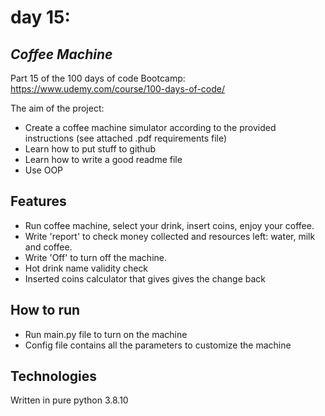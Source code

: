 # day 15:
## _Coffee Machine_

Part 15 of the 100 days of code Bootcamp:
https://www.udemy.com/course/100-days-of-code/

The aim of the project:
- Create a coffee machine simulator according to the provided instructions (see attached .pdf requirements file)
- Learn how to put stuff to github
- Learn how to write a good readme file
- Use OOP

## Features

- Run coffee machine, select your drink, insert coins, enjoy your coffee.
- Write 'report' to check money collected and resources left: water, milk and coffee.
- Write 'Off' to turn off the machine.
- Hot drink name validity check
- Inserted coins calculator that gives gives the change back

## How to run

 - Run main.py file to turn on the machine
 - Config file contains all the parameters to customize the machine
 
## Technologies

Written in pure python 3.8.10
